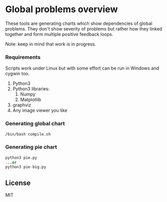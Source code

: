 # Global problems overview

These tools are generating charts which show dependencies of global problems. They don't show severity of problems but rather how they linked together and form multiple positive feedback loops.

Note: keep in mind that work is in progress.

### Requirements

Scripts work under Linux but with some effort can be run in Windows and cygwin too.

1. Python3
2. Python3 libraries:
    1. Numpy
    2. Matplotlib
3. graphviz
4. Any image viewer you like

### Generating global chart
```bash
/bin/bash compile.sh
```

### Generating pie chart
```python
python3 pie.py
...or
python3 pie-big.py
```

## License
MIT
